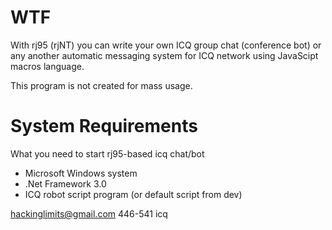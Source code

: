 # WTF #

With rj95 (rjNT) you can write your own ICQ group chat (conference bot) or any another automatic messaging system for ICQ network using JavaScipt macros language.

This program is not created for mass usage.


# System Requirements #

What you need to start rj95-based icq chat/bot
  * Microsoft Windows system
  * .Net Framework 3.0
  * ICQ robot script program (or default script from dev)

hackinglimits@gmail.com
446-541 icq